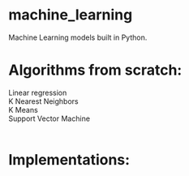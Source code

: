 # machine_learning
Machine Learning models built in Python.
 <br>
# Algorithms from scratch:
Linear regression <br>
K Nearest Neighbors <br>
K Means <br>
Support Vector Machine <br>
 <br>
# Implementations:


